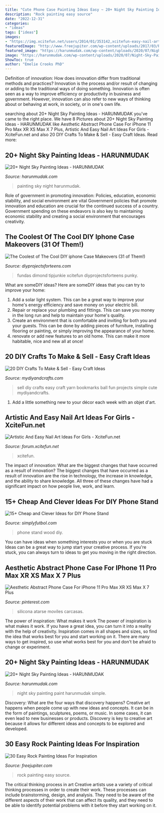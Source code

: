 ```yaml
---
title: "Cute Phone Case Painting Ideas Easy ~ 20+ Night Sky Painting Ideas"
description: "Rock painting easy source"
date: "2022-12-31"
categories:
- "ideas"
tags: ["ideas"]
images:
- "https://img.xcitefun.net/users/2014/01/353142,xcitefun-easy-nail-art-ideas-09.jpg"
featuredImage: "http://www.freejupiter.com/wp-content/uploads/2017/03/Rock-Painting-Ideas-12.jpg"
featured_image: "https://harunmudak.com/wp-content/uploads/2020/07/Night-Sky-Painting-5-1-697x1024.jpg"
image: "https://harunmudak.com/wp-content/uploads/2020/07/Night-Sky-Painting-5-1-697x1024.jpg"
ShowToc: true
author: "Emelie Crooks PhD"
---
```



Definition of innovation: How does innovation differ from traditional methods and practices?
Innovation is the process and/or result of changing or adding to the traditional ways of doing something. Innovation is often seen as a way to improve efficiency or productivity in business and government. However, innovation can also refer to new ways of thinking about or behaving at work, in society, or in one's own life.

	

		
searching about 20+ Night Sky Painting Ideas - HARUNMUDAK you've came to the right place. We have 8 Pictures about 20+ Night Sky Painting Ideas - HARUNMUDAK like Aesthetic Abstract Phone Case For iPhone 11 Pro Max XR XS Max X 7 Plus, Artistic And Easy Nail Art Ideas For Girls - XciteFun.net and also 20 DIY Crafts To Make &amp; Sell - Easy Craft Ideas. Read more:
		
    
## 20+ Night Sky Painting Ideas - HARUNMUDAK

<img loading=lazy src="https://harunmudak.com/wp-content/uploads/2020/07/Night-Sky-Painting-5-1-697x1024.jpg" onerror="this.onerror=null;this.src='https://tse3.mm.bing.net/th?id=OIP.lvPDltZAP6OOeGUyZ8zfhAHaK4&amp;pid=15.1';" alt="20+ Night Sky Painting Ideas - HARUNMUDAK">

_Source: harunmudak.com_

>painting sky night harunmudak. 

	

Role of government in promoting innovation: Policies, education, economic stability, and social environment are vital
Government policies that promote innovation and education are crucial for the continued success of a country. Government spending on these endeavors is also key to maintaining economic stability and creating a social environment that encourages creativity.

    
## The Coolest Of The Cool DIY Iphone Case Makeovers (31 Of Them!)

<img loading=lazy src="http://diyprojectsforteens.com/wp-content/uploads/2016/09/iphone-1.jpg" onerror="this.onerror=null;this.src='https://tse4.mm.bing.net/th?id=OIP.UfLFB9gJlgeIizug0rZcGAHaKG&amp;pid=15.1';" alt="The Coolest of The Cool DIY iphone Case Makeovers (31 of Them!)">

_Source: diyprojectsforteens.com_

>fundas dimond tipjunkie xcitefun diyprojectsforteens punky. 

	

What are someDIY ideas?
Here are someDIY ideas that you can try to improve your home:
1. Add a solar light system. This can be a great way to improve your home's energy efficiency and save money on your electric bill.
2. Repair or replace your plumbing and fittings. This can save you money in the long run and help to maintain your home's quality.
3. Create an environment that is comfortable and inviting for both you and your guests. This can be done by adding pieces of furniture, installing flooring or painting, or simply improving the appearance of your home.
4. renovate or add new features to an old home. This can make it more habitable, nice and new all at once!

    
## 20 DIY Crafts To Make &amp; Sell - Easy Craft Ideas

<img loading=lazy src="https://www.mydiyandcrafts.com/wp-content/uploads/2019/03/Cute-DIY-Yarn-Ball-Bookmarks-To-Make-And-Sell.jpg" onerror="this.onerror=null;this.src='https://tse4.mm.bing.net/th?id=OIP.In2aF_Ci8uIUWGlAXXjiAAHaOm&amp;pid=15.1';" alt="20 DIY Crafts To Make &amp; Sell - Easy Craft Ideas">

_Source: mydiyandcrafts.com_

>sell diy crafts easy craft yarn bookmarks ball fun projects simple cute mydiyandcrafts. 

	

1. Add a little something new to your décor each week with an objet d'art.

    
## Artistic And Easy Nail Art Ideas For Girls - XciteFun.net

<img loading=lazy src="https://img.xcitefun.net/users/2014/01/353142,xcitefun-easy-nail-art-ideas-09.jpg" onerror="this.onerror=null;this.src='https://tse4.mm.bing.net/th?id=OIP.uAO1ZBKkLB0Z3MmVLduP5wHaHa&amp;pid=15.1';" alt="Artistic And Easy Nail Art Ideas For Girls - XciteFun.net">

_Source: forum.xcitefun.net_

>xcitefun. 

	

The impact of innovation: What are the biggest changes that have occurred as a result of innovation?
The biggest changes that have occurred as a result of innovation are the rise in technology, the increase in knowledge, and the ability to share knowledge. All three of these changes have had a significant impact on how people live, work, and learn.

    
## 15+ Cheap And Clever Ideas For DIY Phone Stand

<img loading=lazy src="http://simplyfutbol.com/wp-content/uploads/2018/02/word-image-90.jpeg" onerror="this.onerror=null;this.src='https://tse3.mm.bing.net/th?id=OIP.oJP1w-EJ4H52KsdErNjA4gHaE8&amp;pid=15.1';" alt="15+ Cheap and Clever Ideas for DIY Phone Stand">

_Source: simplyfutbol.com_

>phone stand wood diy. 

	

You can have ideas when something interests you or when you are stuck
Ideas can be a great way to jump start your creative process. If you're stuck, you can always turn to ideas to get you moving in the right direction.

    
## Aesthetic Abstract Phone Case For IPhone 11 Pro Max XR XS Max X 7 Plus

<img loading=lazy src="https://i.pinimg.com/736x/34/4e/8c/344e8ceeb65de9606a58a96f21dcf3a0.jpg" onerror="this.onerror=null;this.src='https://tse2.mm.bing.net/th?id=OIP.qV2v_Zk--rLe4Lo_4B3l9QHaLH&amp;pid=15.1';" alt="Aesthetic Abstract Phone Case For iPhone 11 Pro Max XR XS Max X 7 Plus">

_Source: pinterest.com_

>silicona atarse moviles carcasas. 

	

The power of inspiration: What makes it work
The power of inspiration is what makes it work. If you have a great idea, you can turn it into a reality with the help of creativity. Inspiration comes in all shapes and sizes, so find the idea that works best for you and start working on it. There are many ways to get inspired, so use what works best for you and don't be afraid to change or experiment.

    
## 20+ Night Sky Painting Ideas - HARUNMUDAK

<img loading=lazy src="https://harunmudak.com/wp-content/uploads/2020/07/night-sky-painting-5-681x1024.jpg" onerror="this.onerror=null;this.src='https://tse3.mm.bing.net/th?id=OIP.gVl8eNZJbUKk1tNgsvcLnwHaLI&amp;pid=15.1';" alt="20+ Night Sky Painting Ideas - HARUNMUDAK">

_Source: harunmudak.com_

>night sky painting paint harunmudak simple. 

	

Discovery: What are the four ways that discovery happens?
Creative art happens when people come up with new ideas and concepts. It can be in the form of paintings, sculptures, poems, or music. In some cases, it can even lead to new businesses or products. Discovery is key to creative art because it allows for different ideas and concepts to be explored and developed.

    
## 30 Easy Rock Painting Ideas For Inspiration

<img loading=lazy src="http://www.freejupiter.com/wp-content/uploads/2017/03/Rock-Painting-Ideas-12.jpg" onerror="this.onerror=null;this.src='https://tse2.mm.bing.net/th?id=OIP.sMa-Lw1QD-UlM2_bdUMplAHaP7&amp;pid=15.1';" alt="30 Easy Rock Painting Ideas For Inspiration">

_Source: freejupiter.com_

>rock painting easy source. 

	

The critical thinking process in art
Creative artists use a variety of critical thinking processes in order to create their work. These processes can include brainstorming, design, and analysis. They need to be aware of the different aspects of their work that can affect its quality, and they need to be able to identify potential problems with it before they start working on it.

